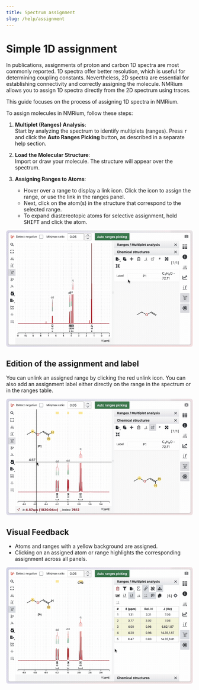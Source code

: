 ```yaml
---
title: Spectrum assignment
slug: /help/assignment
---
```


# Simple 1D assignment

In publications, assignments of proton and carbon 1D spectra are most commonly reported. 1D spectra offer better resolution, which is useful for determining coupling constants. Nevertheless, 2D spectra are essential for establishing connectivity and correctly assigning the molecule. NMRium allows you to assign 1D spectra directly from the 2D spectrum using traces.

This guide focuses on the process of assigning 1D spectra in NMRium.

To assign molecules in NMRium, follow these steps:

1. **Multiplet (Ranges) Analysis**:  
   Start by analyzing the spectrum to identify multiplets (ranges). Press <kbd>r</kbd> and click the **Auto Ranges Picking** button, as described in a separate help section.

2. **Load the Molecular Structure**:  
   Import or draw your molecule. The structure will appear over the spectrum.

3. **Assigning Ranges to Atoms**:
   - Hover over a range to display a link icon. Click the icon to assign the range, or use the link in the ranges panel.
   - Next, click on the atom(s) in the structure that correspond to the selected range.
   - To expand diastereotopic atoms for selective assignment, hold <kbd>SHIFT</kbd> and click the atom.

![Assign 1D spectrum to molecule](./10_assign_molecule.gif)

## Edition of the assignment and label

You can unlink an assigned range by clicking the red unlink icon. You can also add an assignment label either directly on the range in the spectrum or in the ranges table.

![Assignement edition](./11_remove_link_add_label.gif)

## Visual Feedback

- Atoms and ranges with a yellow background are assigned.
- Clicking on an assigned atom or range highlights the corresponding assignment across all panels.

![Display assignment](./12_display_assignment.gif)
